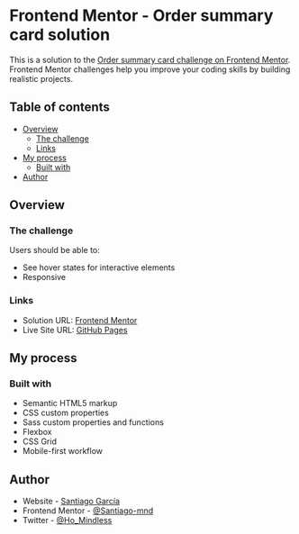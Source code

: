 # Frontend Mentor - Order summary card solution

This is a solution to the [Order summary card challenge on Frontend Mentor](https://www.frontendmentor.io/challenges/order-summary-component-QlPmajDUj). Frontend Mentor challenges help you improve your coding skills by building realistic projects. 

## Table of contents

- [Overview](#overview)
  - [The challenge](#the-challenge)
  - [Links](#links)
- [My process](#my-process)
  - [Built with](#built-with)
- [Author](#author)

## Overview

### The challenge

Users should be able to:

- See hover states for interactive elements
- Responsive


### Links

- Solution URL: [Frontend Mentor](https://www.frontendmentor.io/solutions/responsive-order-summary-card-using-css-grid-and-flexbox-GxDsy_uRd)
- Live Site URL: [GitHub Pages](https://santiago-mnd.github.io/responsive-ordersummary-frontendmentor/)

## My process

### Built with

- Semantic HTML5 markup
- CSS custom properties
- Sass custom properties and functions
- Flexbox
- CSS Grid
- Mobile-first workflow

## Author

- Website - [Santiago García](https://github.com/Santiago-mnd)
- Frontend Mentor - [@Santiago-mnd](https://www.frontendmentor.io/profile/Santiago-mnd)
- Twitter - [@Ho_Mindless](https://twitter.com/Ho_Mindless)